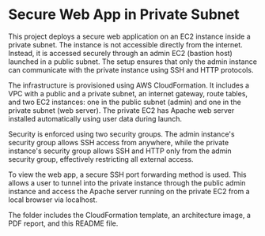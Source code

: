 # Secure Web App in Private Subnet

This project deploys a secure web application on an EC2 instance inside a private subnet. The instance is not accessible directly from the internet. Instead, it is accessed securely through an admin EC2 (bastion host) launched in a public subnet. The setup ensures that only the admin instance can communicate with the private instance using SSH and HTTP protocols.

The infrastructure is provisioned using AWS CloudFormation. It includes a VPC with a public and a private subnet, an internet gateway, route tables, and two EC2 instances: one in the public subnet (admin) and one in the private subnet (web server). The private EC2 has Apache web server installed automatically using user data during launch. 

Security is enforced using two security groups. The admin instance's security group allows SSH access from anywhere, while the private instance's security group allows SSH and HTTP only from the admin security group, effectively restricting all external access.

To view the web app, a secure SSH port forwarding method is used. This allows a user to tunnel into the private instance through the public admin instance and access the Apache server running on the private EC2 from a local browser via localhost.

The folder includes the CloudFormation template, an architecture image, a PDF report, and this README file.
